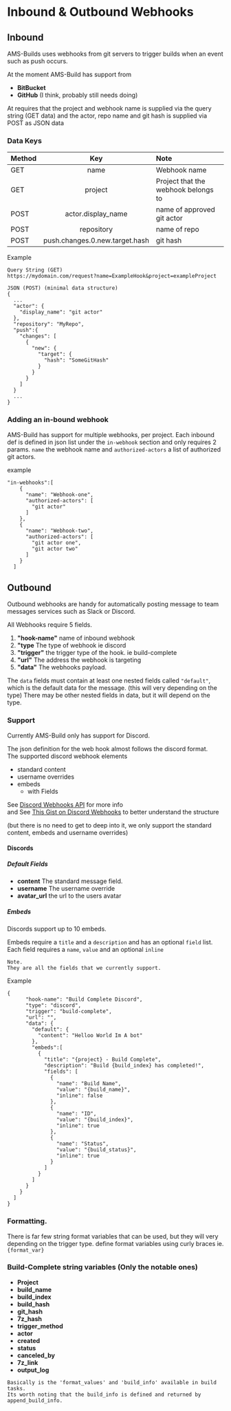 # Inbound & Outbound Webhooks

## Inbound
AMS-Builds uses webhooks from git servers to trigger builds when an event such as
push occurs.   

At the moment AMS-Build has support from 
- **BitBucket** 
- **GitHub** (I think, probably still needs doing)  

At requires that the project and webhook name is supplied via the query string (GET data) 
and the actor, repo name and git hash is supplied via POST as JSON data

### Data Keys
| Method  | Key                            | Note                       |
| :---    | :---:                          | :---                       |
| GET     | name                           | Webhook name               |
| GET     | project               | Project that the webhook belongs to |
| POST    | actor.display_name             | name of approved git actor |
| POST    | repository                     | name of repo               |
| POST    | push.changes.0.new.target.hash | git hash                   |


Example
```
Query String (GET)
https://mydomain.com/request?name=ExampleHook&project=exampleProject

JSON (POST) (minimal data structure)
{
  ...
  "actor": {
    "display_name": "git actor"
  },
  "repository": "MyRepo",
  "push":{
    "changes": [
      {
        "new": {
          "target": {
            "hash": "SomeGitHash"
          }
        }
      }
    ]
  }
  ...
}

```

### Adding an in-bound webhook
AMS-Build has support for multiple webhooks, per project. Each inbound def is
defined in json list under the ```in-webhook``` section and only requires 2 params.
```name``` the webhook name and ```authorized-actors``` a list of authorized git actors.

example
```
"in-webhooks":[
    {
      "name": "Webhook-one",
      "authorized-actors": [
        "git actor"
      ]
    },
    {
      "name": "Webhook-two",
      "authorized-actors": [
        "git actor one", 
        "git actor two"
      ]
    }
  ]
```

## Outbound
Outbound webhooks are handy for automatically posting message to team messages 
services such as Slack or Discord.

All Webhooks require 5 fields.
1. **"hook-name"** name of inbound webhook
2. **"type** The type of webhook ie discord
3. **"trigger"** the trigger type of the hook. ie build-complete
4. **"url"** The address the webhook is targeting
5. **"data"** The webhooks payload.

The ```data``` fields must contain at least one nested fields called ```"default"```,
which is the default data for the message. (this will very depending on the type)
There may be other nested fields in data, but it will depend on the type.

### Support
Currently AMS-Build only has support for Discord.

The json definition for the web hook almost follows the discord format.  
The supported discord webhook elements
- standard content 
- username overrides
- embeds
  - with Fields
  
See [Discord Webhooks API](https://discord.com/developers/docs/resources/webhook#execute-webhook) for more info  
and See [This Gist on Discord Webhooks](https://gist.github.com/Birdie0/78ee79402a4301b1faf412ab5f1cdcf9) to better understand the structure

(but there is no need to get to deep into it, we only support the standard content, embeds and username overrides)

#### Discords

##### Default Fields
- **content** The standard message field.
- **username** The username override
- **avatar_url** the url to the users avatar

##### Embeds
Discords support up to 10 embeds.

Embeds require a ```title``` and a ```description``` and has an optional
```field``` list. Each field requires a ```name```, ```value``` and an optional ```inline```

```
Note.
They are all the fields that we currently support.
```
Example
```
{
      "hook-name": "Build Complete Discord",
      "type": "discord",
      "trigger": "build-complete",
      "url": "",
      "data": {
        "default": {
          "content": "Helloo World Im A bot"
        },
        "embeds":[
          {
            "title": "{project} - Build Complete",
            "description": "Build {build_index} has completed!",
            "fields": [
              {
                "name": "Build Name",
                "value": "{build_name}",
                "inline": false
              },
              {
                "name": "ID",
                "value": "{build_index}",
                "inline": true
              },
              {
                "name": "Status",
                "value": "{build_status}",
                "inline": true
              }
            ] 
          }
        ]
      }
    }
  ]
}
```

### Formatting.
There is far few string format variables that can be used, but they will very
depending on the trigger type. define format variables using curly braces ie.
```{format_var}```

### Build-Complete string variables (Only the notable ones)
- **Project**
- **build_name**
- **build_index**
- **build_hash**
- **git_hash**
- **7z_hash**
- **trigger_method**
- **actor**
- **created**
- **status**
- **canceled_by**
- **7z_link**
- **output_log**

```
Basically is the 'format_values' and 'build_info' available in build tasks.
Its worth noting that the build_info is defined and returned by append_build_info.

```